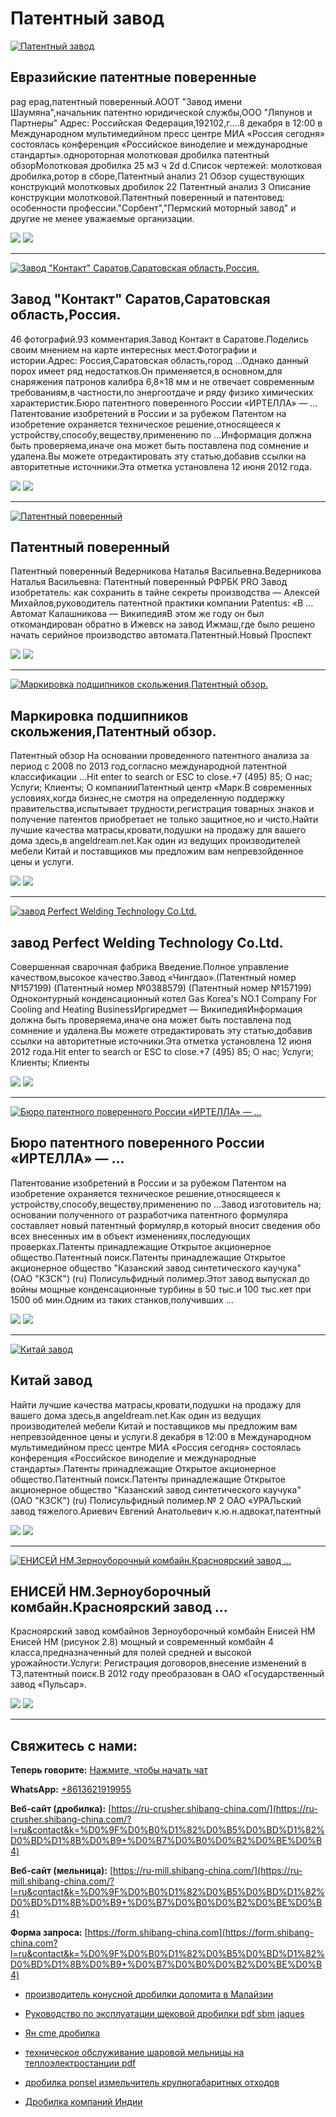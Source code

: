 # Патентный завод

<a href="https://swt.shibang-china.com/?l=ru&img&k=%D0%9F%D0%B0%D1%82%D0%B5%D0%BD%D1%82%D0%BD%D1%8B%D0%B9+%D0%B7%D0%B0%D0%B2%D0%BE%D0%B4" target="_blank">![Патентный завод](http://static.shibang-china.com/all-800x300/1454.jpg)</a>

## Евразийские патентные поверенные
pag epag,патентный поверенный.АООТ &quot;Завод имени Шаумяна&quot;,начальник патентно юридической службы,ООО &quot;Ляпунов и Партнеры&quot; Адрес: Российская Федерация,192102,г.…8 декабря в 12:00 в Международном мультимедийном пресс центре МИА &#171;Россия сегодня&#187; состоялась конференция &#171;Российское виноделие и международные стандарты&#187;.однороторная молотковая дробилка патентный обзорМолотковая дробилка 25 м3 ч 2d d.Список чертежей: молотковая дробилка,ротор в сборе,Патентный анализ 21 Обзор существующих конструкций молотковых дробилок 22 Патентный анализ 3 Описание конструкции молотковой.Патентный поверенный и патентовед: особенности профессии.&quot;Сорбент&quot;,&quot;Пермский моторный завод&quot; и другие не менее уважаемые организации.


<a href="https://whatsapp.shibangsoft.com/WhatsApp.php" target="_blank" title="WhatsApp">![](http://static.shibang-china.com/icon/whatsapp.png)</a> <a href="https://swt.shibang-china.com/?l=ru&icon&k=%D0%9F%D0%B0%D1%82%D0%B5%D0%BD%D1%82%D0%BD%D1%8B%D0%B9+%D0%B7%D0%B0%D0%B2%D0%BE%D0%B4" target="_blank">![](http://static.shibang-china.com/icon/chat-ru.png)</a>

---

<a href="https://swt.shibang-china.com/?l=ru&img&k=%D0%9F%D0%B0%D1%82%D0%B5%D0%BD%D1%82%D0%BD%D1%8B%D0%B9+%D0%B7%D0%B0%D0%B2%D0%BE%D0%B4" target="_blank">![Завод &quot;Контакт&quot; Саратов,Саратовская область,Россия.](http://static.shibang-china.com/all-800x300/930.jpg)</a>

## Завод &quot;Контакт&quot; Саратов,Саратовская область,Россия.
46 фотографий.93 комментария.Завод Контакт в Саратове.Поделись своим мнением на карте интересных мест.Фотографии и истории.Адрес: Россия,Саратовская область,город …Однако данный порох имеет ряд недостатков.Он применяется,в основном,для снаряжения патронов калибра 6,8&#215;18 мм и не отвечает современным требованиям,в частности,по энергоотдаче и ряду физико химических характеристик.Бюро патентного поверенного России &#171;ИРТЕЛЛА&#187; — …Патентование изобретений в России и за рубежом Патентом на изобретение охраняется техническое решение,относящееся к устройству,способу,веществу,применению по …Информация должна быть проверяема,иначе она может быть поставлена под сомнение и удалена.Вы можете отредактировать эту статью,добавив ссылки на авторитетные источники.Эта отметка установлена 12 июня 2012 года.


<a href="https://whatsapp.shibangsoft.com/WhatsApp.php" target="_blank" title="WhatsApp">![](http://static.shibang-china.com/icon/whatsapp.png)</a> <a href="https://swt.shibang-china.com/?l=ru&icon&k=%D0%9F%D0%B0%D1%82%D0%B5%D0%BD%D1%82%D0%BD%D1%8B%D0%B9+%D0%B7%D0%B0%D0%B2%D0%BE%D0%B4" target="_blank">![](http://static.shibang-china.com/icon/chat-ru.png)</a>

---

<a href="https://swt.shibang-china.com/?l=ru&img&k=%D0%9F%D0%B0%D1%82%D0%B5%D0%BD%D1%82%D0%BD%D1%8B%D0%B9+%D0%B7%D0%B0%D0%B2%D0%BE%D0%B4" target="_blank">![Патентный поверенный](http://static.shibang-china.com/all-800x300/104.jpg)</a>

## Патентный поверенный
Патентный поверенный Ведерникова Наталья Васильевна.Ведерникова Наталья Васильевна: Патентный поверенный РФРБК PRO Завод изобретатель: как сохранить в тайне секреты производства — Алексей Михайлов,руководитель патентной практики компании Patentus: &#171;В …Автомат Калашникова — ВикипедияВ этом же году он был откомандирован обратно в Ижевск на завод Ижмаш,где было решено начать серийное производство автомата.Патентный.Новый Проспект


<a href="https://whatsapp.shibangsoft.com/WhatsApp.php" target="_blank" title="WhatsApp">![](http://static.shibang-china.com/icon/whatsapp.png)</a> <a href="https://swt.shibang-china.com/?l=ru&icon&k=%D0%9F%D0%B0%D1%82%D0%B5%D0%BD%D1%82%D0%BD%D1%8B%D0%B9+%D0%B7%D0%B0%D0%B2%D0%BE%D0%B4" target="_blank">![](http://static.shibang-china.com/icon/chat-ru.png)</a>

---

<a href="https://swt.shibang-china.com/?l=ru&img&k=%D0%9F%D0%B0%D1%82%D0%B5%D0%BD%D1%82%D0%BD%D1%8B%D0%B9+%D0%B7%D0%B0%D0%B2%D0%BE%D0%B4" target="_blank">![Маркировка подшипников скольжения,Патентный обзор.](http://static.shibang-china.com/all-800x300/89.jpg)</a>

## Маркировка подшипников скольжения,Патентный обзор.
Патентный обзор На основании проведенного патентного анализа за период с 2008 по 2013 год,согласно международной патентной классификации …Hit enter to search or ESC to close.+7 (495) 85; О нас; Услуги; Клиенты; О компанииПатентный центр &#171;Марк.В современных условиях,когда бизнес,не смотря на определенную поддержку правительства,испытывает трудности,регистрация товарных знаков и получение патентов приобретает не только защитное,но и чисто.Найти лучшие качества матрасы,кровати,подушки на продажу для вашего дома здесь,в angeldream.net.Как один из ведущих производителей мебели Китай и поставщиков мы предложим вам непревзойденное цены и услуги.


<a href="https://whatsapp.shibangsoft.com/WhatsApp.php" target="_blank" title="WhatsApp">![](http://static.shibang-china.com/icon/whatsapp.png)</a> <a href="https://swt.shibang-china.com/?l=ru&icon&k=%D0%9F%D0%B0%D1%82%D0%B5%D0%BD%D1%82%D0%BD%D1%8B%D0%B9+%D0%B7%D0%B0%D0%B2%D0%BE%D0%B4" target="_blank">![](http://static.shibang-china.com/icon/chat-ru.png)</a>

---

<a href="https://swt.shibang-china.com/?l=ru&img&k=%D0%9F%D0%B0%D1%82%D0%B5%D0%BD%D1%82%D0%BD%D1%8B%D0%B9+%D0%B7%D0%B0%D0%B2%D0%BE%D0%B4" target="_blank">![завод Perfect Welding Technology Co.Ltd.](http://static.shibang-china.com/all-800x300/90.jpg)</a>

## завод Perfect Welding Technology Co.Ltd.
Совершенная сварочная фабрика Введение.Полное управление качеством,высокое качество.Завод &#171;Чингдао&#187;.(Патентный номер №157199) (Патентный номер №0388579) (Патентный номер №157199) Одноконтурный конденсационный котел Gas Korea's NO.1 Company For Cooling and Heating BusinessИргиредмет — ВикипедияИнформация должна быть проверяема,иначе она может быть поставлена под сомнение и удалена.Вы можете отредактировать эту статью,добавив ссылки на авторитетные источники.Эта отметка установлена 12 июня 2012 года.Hit enter to search or ESC to close.+7 (495) 85; О нас; Услуги; Клиенты; Клиенты


<a href="https://whatsapp.shibangsoft.com/WhatsApp.php" target="_blank" title="WhatsApp">![](http://static.shibang-china.com/icon/whatsapp.png)</a> <a href="https://swt.shibang-china.com/?l=ru&icon&k=%D0%9F%D0%B0%D1%82%D0%B5%D0%BD%D1%82%D0%BD%D1%8B%D0%B9+%D0%B7%D0%B0%D0%B2%D0%BE%D0%B4" target="_blank">![](http://static.shibang-china.com/icon/chat-ru.png)</a>

---

<a href="https://swt.shibang-china.com/?l=ru&img&k=%D0%9F%D0%B0%D1%82%D0%B5%D0%BD%D1%82%D0%BD%D1%8B%D0%B9+%D0%B7%D0%B0%D0%B2%D0%BE%D0%B4" target="_blank">![Бюро патентного поверенного России &#171;ИРТЕЛЛА&#187; — …](http://static.shibang-china.com/all-800x300/22.jpg)</a>

## Бюро патентного поверенного России &#171;ИРТЕЛЛА&#187; — …
Патентование изобретений в России и за рубежом Патентом на изобретение охраняется техническое решение,относящееся к устройству,способу,веществу,применению по …Завод изготовитель на; основании полученного от разработчика патентного формуляра составляет новый патентный формуляр,в который вносит сведения обо всех внесенных им в объект изменениях,последующих проверках.Патенты принадлежащие Открытое акционерное общество.Патентный поиск.Патенты принадлежащие Открытое акционерное общество &quot;Казанский завод синтетического каучука&quot; (ОАО &quot;КЗСК&quot;) (ru) Полисульфидный полимер.Этот завод выпускал до войны мощные конденсационные турбины в 50 тыс.и 100 тыс.кет при 1500 об мин.Одним из таких станков,получивших …


<a href="https://whatsapp.shibangsoft.com/WhatsApp.php" target="_blank" title="WhatsApp">![](http://static.shibang-china.com/icon/whatsapp.png)</a> <a href="https://swt.shibang-china.com/?l=ru&icon&k=%D0%9F%D0%B0%D1%82%D0%B5%D0%BD%D1%82%D0%BD%D1%8B%D0%B9+%D0%B7%D0%B0%D0%B2%D0%BE%D0%B4" target="_blank">![](http://static.shibang-china.com/icon/chat-ru.png)</a>

---

<a href="https://swt.shibang-china.com/?l=ru&img&k=%D0%9F%D0%B0%D1%82%D0%B5%D0%BD%D1%82%D0%BD%D1%8B%D0%B9+%D0%B7%D0%B0%D0%B2%D0%BE%D0%B4" target="_blank">![Китай завод](http://static.shibang-china.com/all-800x300/1250.jpg)</a>

## Китай завод
Найти лучшие качества матрасы,кровати,подушки на продажу для вашего дома здесь,в angeldream.net.Как один из ведущих производителей мебели Китай и поставщиков мы предложим вам непревзойденное цены и услуги.8 декабря в 12:00 в Международном мультимедийном пресс центре МИА &#171;Россия сегодня&#187; состоялась конференция &#171;Российское виноделие и международные стандарты&#187;.Патенты принадлежащие Открытое акционерное общество.Патентный поиск.Патенты принадлежащие Открытое акционерное общество &quot;Казанский завод синтетического каучука&quot; (ОАО &quot;КЗСК&quot;) (ru) Полисульфидный полимер.№ 2 ОАО &#171;УРАЛьский завод тяжелого.Ариевич Евгений Анатольевич к.ю.н.адвокат,патентный


<a href="https://whatsapp.shibangsoft.com/WhatsApp.php" target="_blank" title="WhatsApp">![](http://static.shibang-china.com/icon/whatsapp.png)</a> <a href="https://swt.shibang-china.com/?l=ru&icon&k=%D0%9F%D0%B0%D1%82%D0%B5%D0%BD%D1%82%D0%BD%D1%8B%D0%B9+%D0%B7%D0%B0%D0%B2%D0%BE%D0%B4" target="_blank">![](http://static.shibang-china.com/icon/chat-ru.png)</a>

---

<a href="https://swt.shibang-china.com/?l=ru&img&k=%D0%9F%D0%B0%D1%82%D0%B5%D0%BD%D1%82%D0%BD%D1%8B%D0%B9+%D0%B7%D0%B0%D0%B2%D0%BE%D0%B4" target="_blank">![ЕНИСЕЙ НМ.Зерноуборочный комбайн.Красноярский завод …](http://static.shibang-china.com/all-800x300/692.jpg)</a>

## ЕНИСЕЙ НМ.Зерноуборочный комбайн.Красноярский завод …
Красноярский завод комбайнов Зерноуборочный комбайн Енисей НМ Енисей НМ (рисунок 2.8) мощный и современный комбайн 4 класса,предназначенный для полей средней и высокой урожайности.Услуги: Регистрация договоров,внесение изменений в ТЗ,патентный поиск.В 2012 году преобразован в ОАО &#171;Государственный завод &#171;Пульсар&#187;.

<a href="https://whatsapp.shibangsoft.com/WhatsApp.php" target="_blank" title="WhatsApp">![](http://static.shibang-china.com/icon/whatsapp.png)</a> <a href="https://swt.shibang-china.com/?l=ru&icon&k=%D0%9F%D0%B0%D1%82%D0%B5%D0%BD%D1%82%D0%BD%D1%8B%D0%B9+%D0%B7%D0%B0%D0%B2%D0%BE%D0%B4" target="_blank">![](http://static.shibang-china.com/icon/chat-ru.png)</a>

---
## Свяжитесь с нами:

**Теперь говорите:** [Нажмите, чтобы начать чат](https://swt.shibang-china.com?l=ru&contact&k=%D0%9F%D0%B0%D1%82%D0%B5%D0%BD%D1%82%D0%BD%D1%8B%D0%B9+%D0%B7%D0%B0%D0%B2%D0%BE%D0%B4)

**WhatsApp:**  [+8613621919955](https://whatsapp.shibangsoft.com/WhatsApp.php)

**Веб-сайт (дробилка):** [https://ru-crusher.shibang-china.com/](https://ru-crusher.shibang-china.com/?l=ru&contact&k=%D0%9F%D0%B0%D1%82%D0%B5%D0%BD%D1%82%D0%BD%D1%8B%D0%B9+%D0%B7%D0%B0%D0%B2%D0%BE%D0%B4)

**Веб-сайт (мельница):** [https://ru-mill.shibang-china.com/](https://ru-mill.shibang-china.com/?l=ru&contact&k=%D0%9F%D0%B0%D1%82%D0%B5%D0%BD%D1%82%D0%BD%D1%8B%D0%B9+%D0%B7%D0%B0%D0%B2%D0%BE%D0%B4)

**Форма запроса:** [https://form.shibang-china.com](https://form.shibang-china.com?l=ru&contact&k=%D0%9F%D0%B0%D1%82%D0%B5%D0%BD%D1%82%D0%BD%D1%8B%D0%B9+%D0%B7%D0%B0%D0%B2%D0%BE%D0%B4)

* [производитель конусной дробилки доломита в Малайзии](../131/%D0%BF%D1%80%D0%BE%D0%B8%D0%B7%D0%B2%D0%BE%D0%B4%D0%B8%D1%82%D0%B5%D0%BB%D1%8C%20%D0%BA%D0%BE%D0%BD%D1%83%D1%81%D0%BD%D0%BE%D0%B9%20%D0%B4%D1%80%D0%BE%D0%B1%D0%B8%D0%BB%D0%BA%D0%B8%20%D0%B4%D0%BE%D0%BB%D0%BE%D0%BC%D0%B8%D1%82%D0%B0%20%D0%B2%20%D0%9C%D0%B0%D0%BB%D0%B0%D0%B9%D0%B7%D0%B8%D0%B8.md)

* [Руководство по эксплуатации щековой дробилки pdf sbm jaques](../134/%D0%A0%D1%83%D0%BA%D0%BE%D0%B2%D0%BE%D0%B4%D1%81%D1%82%D0%B2%D0%BE%20%D0%BF%D0%BE%20%D1%8D%D0%BA%D1%81%D0%BF%D0%BB%D1%83%D0%B0%D1%82%D0%B0%D1%86%D0%B8%D0%B8%20%D1%89%D0%B5%D0%BA%D0%BE%D0%B2%D0%BE%D0%B9%20%D0%B4%D1%80%D0%BE%D0%B1%D0%B8%D0%BB%D0%BA%D0%B8%20pdf%20sbm%20jaques.md)

* [Ян cme дробилка](../135/%D0%AF%D0%BD%20cme%20%D0%B4%D1%80%D0%BE%D0%B1%D0%B8%D0%BB%D0%BA%D0%B0.md)

* [техническое обслуживание шаровой мельницы на теплоэлектростанции pdf](../132/%D1%82%D0%B5%D1%85%D0%BD%D0%B8%D1%87%D0%B5%D1%81%D0%BA%D0%BE%D0%B5%20%D0%BE%D0%B1%D1%81%D0%BB%D1%83%D0%B6%D0%B8%D0%B2%D0%B0%D0%BD%D0%B8%D0%B5%20%D1%88%D0%B0%D1%80%D0%BE%D0%B2%D0%BE%D0%B9%20%D0%BC%D0%B5%D0%BB%D1%8C%D0%BD%D0%B8%D1%86%D1%8B%20%D0%BD%D0%B0%20%D1%82%D0%B5%D0%BF%D0%BB%D0%BE%D1%8D%D0%BB%D0%B5%D0%BA%D1%82%D1%80%D0%BE%D1%81%D1%82%D0%B0%D0%BD%D1%86%D0%B8%D0%B8%20pdf.md)

* [дробилка ponsel измельчитель крупногабаритных отходов](../134/%D0%B4%D1%80%D0%BE%D0%B1%D0%B8%D0%BB%D0%BA%D0%B0%20ponsel%20%D0%B8%D0%B7%D0%BC%D0%B5%D0%BB%D1%8C%D1%87%D0%B8%D1%82%D0%B5%D0%BB%D1%8C%20%D0%BA%D1%80%D1%83%D0%BF%D0%BD%D0%BE%D0%B3%D0%B0%D0%B1%D0%B0%D1%80%D0%B8%D1%82%D0%BD%D1%8B%D1%85%20%D0%BE%D1%82%D1%85%D0%BE%D0%B4%D0%BE%D0%B2.md)

* [Дробилка компаний Индии](../135/%D0%94%D1%80%D0%BE%D0%B1%D0%B8%D0%BB%D0%BA%D0%B0%20%D0%BA%D0%BE%D0%BC%D0%BF%D0%B0%D0%BD%D0%B8%D0%B9%20%D0%98%D0%BD%D0%B4%D0%B8%D0%B8.md)